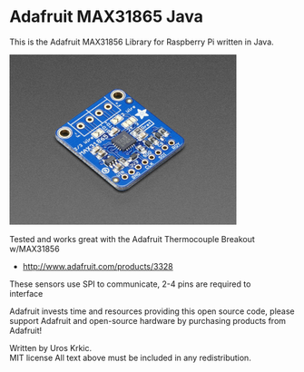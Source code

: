 # Adafruit MAX31865 Java
This is the Adafruit MAX31856 Library for Raspberry Pi written in Java.

<a href="https://www.adafruit.com/products/3328"><img src="assets/image.jpg" height="300"/></a>

Tested and works great with the Adafruit Thermocouple Breakout w/MAX31856
   * http://www.adafruit.com/products/3328

These sensors use SPI to communicate, 2-4 pins are required to  
interface

Adafruit invests time and resources providing this open source code, 
please support Adafruit and open-source hardware by purchasing 
products from Adafruit!

Written by Uros Krkic.  
MIT license
All text above must be included in any redistribution.
